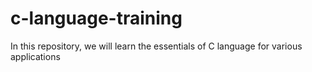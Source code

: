 # c-language-training
In this repository, we will learn the essentials of C language for various applications
